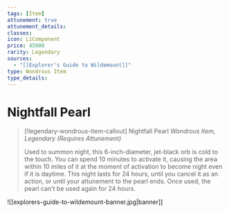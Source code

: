 ```yaml
---
tags: [Item]
attunement: true
attunement_details: 
classes: 
icon: LiComponent
price: 45900
rarity: Legendary
sources:
  - "[[Explorer's Guide to Wildemount]]"
type: Wondrous Item
type_details: 
---
```

# Nightfall Pearl
>[!legendary-wondrous-item-callout] Nightfall Pearl
>*Wondrous Item, Legendary (Requires Attunement)*
>
>Used to summon night, this 6-inch-diameter, jet-black orb is cold to the touch. You can spend 10 minutes to activate it, causing the area within 10 miles of it at the moment of activation to become night even if it is daytime. This night lasts for 24 hours, until you cancel it as an action, or until your attunement to the pearl ends. Once used, the pearl can't be used again for 24 hours.

![[explorers-guide-to-wildemount-banner.jpg|banner]]
